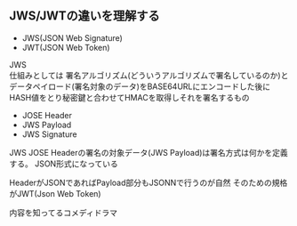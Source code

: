 ## JWS/JWTの違いを理解する
- JWS(JSON Web Signature)
- JWT(JSON Web Token)

JWS<br>
仕組みとしては
署名アルゴリズム(どういうアルゴリズムで署名しているのか)とデータペイロード(署名対象のデータ)をBASE64URLにエンコードした後にHASH値をとり秘密鍵と合わせてHMACを取得しそれを署名するもの
- JOSE Header
- JWS Payload
- JWS Signature

JWS
JOSE Headerの署名の対象データ(JWS Payload)は署名方式は何かを定義する。
JSON形式になっている

HeaderがJSONであればPayload部分もJSONNで行うのが自然
そのための規格がJWT(Json Web Token)



内容を知ってるコメディドラマ